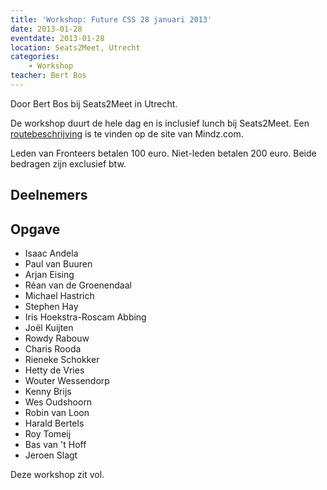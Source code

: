 ```yaml
---
title: 'Workshop: Future CSS 28 januari 2013'
date: 2013-01-28
eventdate: 2013-01-28
location: Seats2Meet, Utrecht
categories:
    - Workshop
teacher: Bert Bos
---
```


Door Bert Bos bij Seats2Meet in Utrecht.

De workshop duurt de hele dag en is inclusief lunch bij Seats2Meet. Een [routebeschrijving](https://web.archive.org/web/20130908092811/http://www.mindz.com/plazas/Seats2meet_com_Utrecht/pages/Routebeschrijving_en_contact) is te vinden op de site van Mindz.com.

Leden van Fronteers betalen 100 euro. Niet-leden betalen 200 euro. Beide bedragen zijn exclusief btw.

## Deelnemers

## Opgave

-   Isaac Andela
-   Paul van Buuren
-   Arjan Eising
-   Réan van de Groenendaal
-   Michael Hastrich
-   Stephen Hay
-   Iris Hoekstra-Roscam Abbing
-   Joël Kuijten
-   Rowdy Rabouw
-   Charis Rooda
-   Rieneke Schokker
-   Hetty de Vries
-   Wouter Wessendorp
-   Kenny Brijs
-   Wes Oudshoorn
-   Robin van Loon
-   Harald Bertels
-   Roy Tomeij
-   Bas van 't Hoff
-   Jeroen Slagt

Deze workshop zit vol. 
